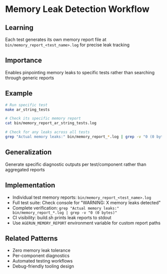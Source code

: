 # Memory Leak Detection Workflow

## Learning
Each test generates its own memory report file at `bin/memory_report_<test_name>.log` for precise leak tracking

## Importance
Enables pinpointing memory leaks to specific tests rather than searching through generic reports

## Example
```bash
# Run specific test
make ar_string_tests

# Check its specific memory report
cat bin/memory_report_ar_string_tests.log

# Check for any leaks across all tests
grep "Actual memory leaks:" bin/memory_report_*.log | grep -v "0 (0 bytes)"
```

## Generalization
Generate specific diagnostic outputs per test/component rather than aggregated reports

## Implementation
- Individual test memory reports: `bin/memory_report_<test_name>.log`
- Full test suite: Check console for "WARNING: X memory leaks detected"
- Complete verification: `grep "Actual memory leaks:" bin/memory_report_*.log | grep -v "0 (0 bytes)"`
- CI visibility: build.sh prints leak reports to stdout
- Use `AGERUN_MEMORY_REPORT` environment variable for custom report paths

## Related Patterns
- Zero memory leak tolerance
- Per-component diagnostics
- Automated testing workflows
- Debug-friendly tooling design